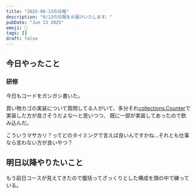 ```yaml
---
title: "2025-06-13の日報"
description: "6/13の日報をお届けいたします。"
pubDate: "Jun 13 2025"
emoji: 🦊
tags: []
draft: false
---
```


## 今日やったこと

### 研修

今日もコードをガシガシ書いた。

買い物カゴの実装について質問してる人がいて、多分それ[collections.Counter](https://docs.python.org/ja/3.13/library/collections.html)で実装した方が良さそうだよな〜と思いつつ、
既に一部が実装してあったので飲み込んだ。

こういうマサカリ？ってどのタイミングで言えば良いんですかね...それとも仕事なら言わない方が良いやつ？

## 明日以降やりたいこと

もう前日コースが見えてきたので腹括ってざっくりとした構成を頭の中で練っている。
